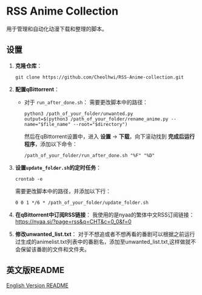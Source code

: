 # RSS Anime Collection

用于管理和自动化动漫下载和整理的脚本。

## 设置

1. **克隆仓库**：
    ```
    git clone https://github.com/Cheolhwi/RSS-Anime-collection.git
    ```

2. **配置qBittorrent**：
    - 对于 `run_after_done.sh`：
      需要更改脚本中的路径：
      ```
      python3 /path_of_your_folder/unwanted.py
      output=$(python3 /path_of_your_folder/rename_anime.py --name="$file_name" --root="$directory")
      ```
      然后在qBittorrent设置中，进入 **设置** -> **下载**，向下滚动找到 **完成后运行程序**，添加以下命令：
      ```
      /path_of_your_folder/run_after_done.sh "%F" "%D"
      ```

3. **设置`update_folder.sh`的定时任务**：
    ```
    crontab -e
    ```
    需要更改脚本中的路径，并添加以下行：
    ```
    0 0 1 */6 * /path_of_your_folder/update_folder.sh
    ```

4. **在qBittorrent中订阅RSS链接**：
    我使用的是nyaa的繁体中文RSS订阅链接： https://nyaa.si/?page=rss&q=CHT&c=0_0&f=0

5. **修改unwanted_list.txt**：
    对于不想追或者不想再看的番剧可以根据之前运行过生成的animelist.txt列表中的番剧名，添加至unwanted_list.txt,这样做就不会保留该番剧的文件和文件夹。

## 英文版README

[English Version README](README_EN.md)
